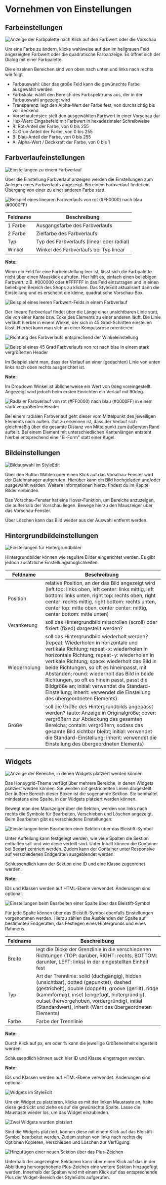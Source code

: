 # Vornehmen von Einstellungen 

## Farbeinstellungen 

![](Bilder/styleedit4/se4_0171_Farbeinstellung.png "Anzeige der Farbpalette nach Klick auf den Farbwert oder die
        Vorschau")

Um eine Farbe zu ändern, klicke wahlweise auf den im hellgrauen Feld angezeigten Farbwert oder die quadratische Farbanzeige. Es öffnet sich der Dialog mit einer Farbpalette.

Die einzelnen Bereichen sind von oben nach unten und links nach rechts wie folgt

-   Farbauswahl: über das große Feld kann die gewünschte Farbe ausgewählt werden
-   Farbskala: wählt den Bereich des Farbspektrums aus, der in der Farbauswahl angezeigt wird
-   Transparenz: legt den Alpha-Wert der Farbe fest, von durchsichtig bis voll deckend
-   Vorschaufenster: stelt den ausgewählten Farbwert in einer Vorschau dar
-   Hex-Wert: Eingabefeld mit Farbwert in hexadezimaler Schreibweise
-   R: Rot-Anteil der Farbe, von 0 bis 255
-   G: Grün-Anteil der Farbe, von 0 bis 255
-   B: Blau-Anteil der Farbe, von 0 bis 255
-   A: Alpha-Wert / Deckkraft der Farbe, von 0 bis 1

## Farbverlaufeinstellungen 

![](Bilder/styleedit4/se4_0172_Farbverlaufeinstellung.png "Einstellungen zu einem Farbverlauf")

Über die Einstellung Farbverlauf anzeigen werden die Einstellungen zum Anlegen eines Farbverlaufs angezeigt. Bei einem Farbverlauf findet ein Übergang von einer zu einer anderen Farbe statt.

![](Bilder/styleedit4/se4_0173_FarbverlaufBeispielLinear.png "Beispiel eines linearen Farbverlaufs von rot (#FF0000) nach
        blau (#0000FF)")

|Feldname|Beschreibung|
|--------|------------|
|1 Farbe|Ausgangsfarbe des Farbverlaufs|
|2 Farbe|Zielfarbe des Farbverlaufs|
|Typ|Typ des Farbverlaufs \(linear oder radial\)|
|Winkel|Winkel des Farbverlaufs bei Typ linear|

**Note:**

Wenn ein Feld für eine Farbeinstellung leer ist, lässt sich die Farbpalette nicht über einen Mausklick aufrufen. Hier hilft es, einfach einen beliebigen Farbwert, z.B. \#000000 oder \#FFFFFF in das Feld einzutragen und in einen beliebigen Bereich des Shops zu klicken. Das StyleEdit aktualisiert dann die Einstellung und es erscheint die kleine, quadratische Vorschau-Box.

![](Bilder/styleedit4/se4_0049_leererFarbverlaufBeispielwert.png "Beispiel eines leeren Farbwert-Felds in einem
        Farbverlauf")

Der lineare Farbverlauf findet über die Länge einer unsichtbaren Linie statt, die von einer Kante bzw. Ecke des Elements zu einer anderen läuft. Die Linie verläuft hierbei in einem Winkel, der sich in 45 Grad-Schritten einstellen lässt. Hierbei kann man sich an einer Kompassrose orientieren:

![](Bilder/styleedit4/se4_0174_FarbverlaufWinkel.png "Richtung des Farbverlaufs entsprechend der
        Winkeleinstellung")

![](Bilder/styleedit4/se4_0175_FarbverlaufBeispielLinear45Grad.png "Beispiel eines 45 Grad Farbverlaufs von rot nach blau in einem
        stark vergrößerten Header")

Im Beispiel sieht man, dass der Verlauf an einer \(gedachten\) Linie von unten links nach oben rechts ausgerichtet ist.

**Note:**

Im Dropdown Winkel ist üblicherweise ein Wert von 0deg voreingestellt. Angezeigt wird jedoch beim ersten Einrichten ein Verlauf mit 90deg.

![](Bilder/styleedit4/se4_0176_FarbverlaufBeispielRadial.png "Radialer Farbverlauf von rot (#FF0000) nach blau (#0000FF) in
        einem stark vergrößerten Header")

Bei einem radialen Farbverlauf geht dieser vom Mittelpunkt des jeweiligen Elements nach außen. Gut zu erkennen ist, dass der Verlauf sich gleichmäßig über die gesamte Distanz von Mittelpunkt zum äußersten Rand aufteilt. Bei einem Element mit unterschiedlichen Kantenlängen entsteht hierbei entsprechend eine "Ei-Form" statt einer Kugel.

## Bildeinstellungen 

![](Bilder/styleedit4/se4_0177_Bildauswahl.png "Bildauswahl im StyleEdit")

Über den Button Wählen oder einen Klick auf das Vorschau-Fenster wird der Dateimanager aufgerufen. Hierüber kann ein Bild hochgeladen und/oder ausgewählt werden. Weitere Informationen hierzu findest du im Kapitel Bilder einbinden.

Das Vorschau-Fenster hat eine Hover-Funktion, um Bereiche anzuzeigen, die außerhalb der Vorschau liegen. Bewege hierzu den Mauszeiger über das Vorschau-Fenster.

Über Löschen kann das Bild wieder aus der Auswahl entfernt werden.

## Hintergrundbildeinstellungen 

![](Bilder/styleedit4/se4_0178_Hintergrundbildauswahl.png "Einstellungen für Hintergrundbilder")

Hintergrundbilder können wie reguläre Bilder eingerichtet werden. Es gibt jedoch zusätzliche Einstellungsmöglichkeiten.

|Feldname|Beschreibung|
|--------|------------|
|Position|relative Position, an der das Bild angezeigt wird \(left top: links oben, left center: links mittig, left bottom: links unten, right top: rechts oben, right center: rechts mittig, right bottom: rechts unten, center top: mitte oben, center center: mittig, center bottom: mitte unten\)|
|Verankerung|soll das Hintergrundbild mitscrollen \(scroll\) oder fixiert \(fixed\) dargestellt werden?|
|Wiederholung|soll das Hintergrundbild wiederholt werden? \(repeat: Wiederholen in horizontale und vertikale Richtung; repeat-x: wiederholen in horizontale Richtung; repeat-y: wiederholen in vertikale Richtung; space: wiederholt das Bild in beide Richtungen, so oft es hineinpasst, mit Abständen; round: wiederholt das Bild in beide Richtungen, so oft es hinein passt, passt die Bildgröße an; initial: verwendet die Standard-Einstellung; inherit: verwendet die Einstellung des übergeordneten Elements\)|
|Größe|soll die Größe des Hintergrundbilds angepasst werden? \(auto: Anzeige in Originalgröße; cover: vergrößern zur Abdeckung des gesamten Bereichs; contain: vergrößern, sodass das gesamte Bild sichtbar bleibt; initial: verwendet die Standard-Einstellung; inherit: verwendet die Einstellung des übergeordneten Elements\)|

## Widgets 

![](Bilder/styleedit4/se4_0179_WidgetAnsicht.png "Anzeige der Bereiche, in denen Widgets platziert werden
        können")

Das Honeygrid-Theme verfügt über mehrere Bereiche, in denen Widgets platziert werden können. Sie werden mit gestrichelten Linien dargestellt. Der äußere Bereich dieser Boxen ist die sogenannte Sektion. Sie beinhaltet mindestens eine Spalte, in der Widgets platziert werden können.

Bewegt man den Mauszeiger über die Sektion, werden von links nach rechts die Symbole für Bearbeiten, Verschieben und Löschen angezeigt. Beim Bearbeiten gibt es verschiedene Einstellungen:

![](Bilder/styleedit4/se4_0180_SektionEinstellungen.png "Einstellungen beim Bearbeiten einer Sektion über das
        Bleistift-Symbol")

Unter Aufteilung kann festgelegt werden, wie viele Spalten die Sektion enthalten soll und wie diese verteilt sind. Unter Inhalt können die Container bei Bedarf zentriert werden. Zudem kann der Container unter Responsive auf verschiedenen Endgeräten ausgeblendet werden.

Schlussendlich kann der Sektion eine ID und eine Klasse zugeordnet werden.

**Note:**

IDs und Klassen werden auf HTML-Ebene verwendet. Änderungen sind optional.

![](Bilder/styleedit4/se4_0181_SpalteEinstellungen.png "Einstellungen beim Bearbeiten einer Spalte über das
        Bleistift-Symbol")

Für jede Spalte können über das Bleistift-Symbol ebenfalls Einstellungen vorgenommen werden. Hierzu zählen das Ausblenden der Spalte auf bestimmten Endgeräten, das Festlegen eines Hintergrunds und eines Rahmens.

|Feldname|Beschreibung|
|--------|------------|
|Breite|legt die Dicke der Grenzlinie in die verschiedenen Richtungen \(TOP: darüber, RIGHT: rechts, BOTTOM: darunter, LEFT: links\) in der eingestellten Einheit fest|
|Typ|Art der Trennlinie: solid \(duchgängig\), hidden \(unsichtbar\), dotted \(gepunktet\), dashed \(gestrichelt\), double \(doppelt\), groove \(gerillt\), ridge \(kammförmig\), inset \(eingefügt, hintergründig\), outset \(hervorgehoben, vordergründig\), initial \(Standardwert\), inherit \(Wert des übergeordneten Elements\)|
|Farbe|Farbe der Trennlinie|

**Note:**

Durch Klick auf px, em oder % kann die jeweilige Größeneinheit eingestellt werden

Schlussendlich können auch hier ID und Klasse eingetragen werden.

**Note:**

IDs und Klassen werden auf HTML-Ebene verwendet. Änderungen sind optional.

![](Bilder/styleedit4/se4_0182_Widgets.png "Widgets im StyleEdit")

Um ein Widget zu platzieren, klicke es mit der linken Maustaste an, halte diese gedrückt und ziehe es auf die gewünschte Spalte. Lasse die Maustaste wieder los, um das Widget einzubinden.

![](Bilder/styleedit4/se4_0183_WidgetsPlatziert.png "Zwei Widgets wurden platziert")

Sind die Widgets platziert, können diese mit einem Klick auf das Bleistift-Symbol bearbeitet werden. Zudem stehen von links nach rechts die Optionen Kopieren, Verschieben und Löschen zur Verfügung.

![](Bilder/styleedit4/se4_0184_SektionPlus.png "Hinzufügen einer neuen Sektion über das Plus-Zeichen")

Unterhalb der angezeigten Sektionen kann über einen Klick auf das in der Abbildung hervorgehobene Plus-Zeichen eine weitere Sektion hinzugefügt werden. Innerhalb der Spalten wird mit einem Klick auf das entsprechende Plus der Widget-Bereich des StyleEdits aufgerufen.



